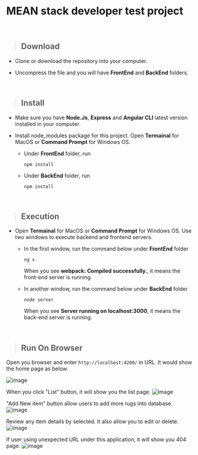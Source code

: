 # MEAN stack developer test project
<br/>  

>## Download

* Clone or download the repository into your computer.

* Uncompress the file and you will have **FrontEnd** and **BackEnd** folders.  
<br />  

>## Install

* Make sure you have **Node.Js**, **Express** and **Angular CLI** latest version installed in your computer.

* Install node_modules package for this project. Open **Termainal** for MacOS or **Command Prompt** for Windows OS.

  - Under **FrontEnd** folder, run
  
    ```npm install```

  - Under **BackEnd** folder, run
  
    ```npm install```
    
<br />  

>## Execution

* Open **Termainal** for MacOS or **Command Prompt** for Windows OS. Use two windows to execute backend and frontend servers.

  - In the first window, run the command below under **FrontEnd** folder
  
      ```ng s```
      
    When you see **webpack: Compiled successfully.**, it means the front-end server is running.
    

    
  - In another window, run the command below under **BackEnd** folder
  
     ```node server```
    
    When you see **Server running on localhost:3000**, it means the back-end server is running.    

<br />  

>## Run On Browser

Open you browser and enter ```http://localhost:4200/``` in URL. It would show the home page as below.


![image](https://user-images.githubusercontent.com/12676014/39284520-aeaff13c-48e1-11e8-82c0-c5c9db1d9fec.png)

When you click "List" button, it will show you the list page. 
![image](https://user-images.githubusercontent.com/12676014/39304577-19676a3c-4928-11e8-9f2e-c6888837e744.png)

"Add New item" button allow users to add more rugs into database.
![image](https://user-images.githubusercontent.com/12676014/39304608-2cc9cb9c-4928-11e8-9d2e-51e3eb3991e4.png)

Review any item details by selected. It also allow you to edit or delete.
![image](https://user-images.githubusercontent.com/12676014/39304531-f5ada07a-4927-11e8-9448-f9962776084d.png)

If user using unexpected URL under this application, it will show you 404 page.
![image](https://user-images.githubusercontent.com/12676014/39305898-aa48f08a-492c-11e8-9869-6f01c9bd15f0.png)



